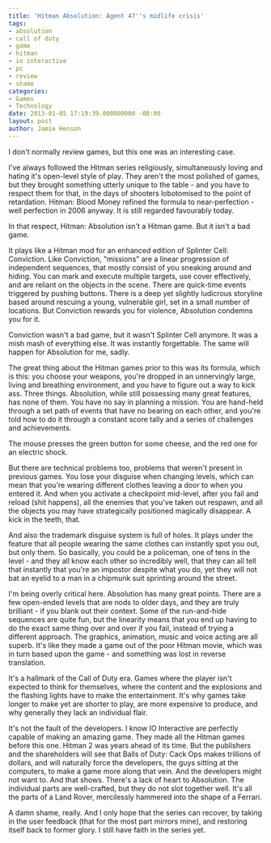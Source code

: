```yaml
---
title: 'Hitman Absolution: Agent 47''s midlife crisis'
tags:
- absolution
- call of duty
- game
- hitman
- io interactive
- pc
- review
- shame
categories:
- Games
- Technology
date: 2013-01-05 17:19:39.000000000 -08:00
layout: post
author: Jamie Henson
---
```


I don't normally review games, but this one was an interesting case.

I've always followed the Hitman series religiously, simultaneously loving and hating it's open-level style of play. They aren't the most polished of games, but they brought something utterly unique to the table - and you have to respect them for that, in the days of shooters lobotomised to the point of retardation. Hitman: Blood Money refined the formula to near-perfection - well perfection in 2006 anyway. It is still regarded favourably today.

In that respect, Hitman: Absolution isn't a Hitman game. But it isn't a bad game.

<!-- more -->

It plays like a Hitman mod for an enhanced edition of Splinter Cell: Conviction. Like Conviction, "missions" are a linear progression of independent sequences, that mostly consist of you sneaking around and hiding. You can mark and execute multiple targets, use cover effectively, and are reliant on the objects in the scene. There are quick-time events triggered by pushing buttons. There is a deep yet slightly ludicrous storyline based around rescuing a young, vulnerable girl, set in a small number of locations. But Conviction rewards you for violence, Absolution condemns you for it.

Conviction wasn't a bad game, but it wasn't Splinter Cell anymore. It was a mish mash of everything else. It was instantly forgettable. The same will happen for Absolution for me, sadly.

The great thing about the Hitman games prior to this was its formula, which is this: you choose your weapons, you're dropped in an unnervingly large, living and breathing environment, and you have to figure out a way to kick ass. Three things. Absolution, while still possessing many great features, has none of them. You have no say in planning a mission. You are hand-held through a set path of events that have no bearing on each other, and you're told how to do it through a constant score tally and a series of challenges and achievements.

The mouse presses the green button for some cheese, and the red one for an electric shock.

But there are technical problems too, problems that weren't present in previous games. You lose your disguise when changing levels, which can mean that you're wearing different clothes leaving a door to when you entered it. And when you activate a checkpoint mid-level, after you fail and reload (shit happens), all the enemies that you've taken out respawn, and all the objects you may have strategically positioned magically disappear. A kick in the teeth, that.

And also the trademark disguise system is full of holes. It plays under the feature that all people wearing the same clothes can instantly spot you out, but only them. So basically, you could be a policeman, one of tens in the level - and they all know each other so incredibly well, that they can all tell that instantly that you're an impostor despite what you do, yet they will not bat an eyelid to a man in a chipmunk suit sprinting around the street.

I'm being overly critical here. Absolution has many great points. There are a few open-ended levels that are nods to older days, and they are truly brilliant - if you blank out their context. Some of the run-and-hide sequences are quite fun, but the linearity means that you end up having to do the exact same thing over and over if you fail, instead of trying a different approach. The graphics, animation, music and voice acting are all superb. It's like they made a game out of the poor Hitman movie, which was in turn based upon the game - and something was lost in reverse translation.

It's a hallmark of the Call of Duty era. Games where the player isn't expected to think for themselves, where the content and the explosions and the flashing lights have to make the entertainment. It's why games take longer to make yet are shorter to play, are more expensive to produce, and why generally they lack an individual flair.

It's not the fault of the developers. I know IO Interactive are perfectly capable of making an amazing game. They made all the Hitman games before this one. Hitman 2 was years ahead of its time. But the publishers and the shareholders will see that Balls of Duty: Cack Ops makes trillions of dollars, and will naturally force the developers, the guys sitting at the computers, to make a game more along that vein. And the developers might not want to. And that shows. There's a lack of heart to Absolution. The individual parts are well-crafted, but they do not slot together well. It's all the parts of a Land Rover, mercilessly hammered into the shape of a Ferrari.

A damn shame, really. And I only hope that the series can recover, by taking in the user feedback (that for the most part mirrors mine), and restoring itself back to former glory. I still have faith in the series yet.